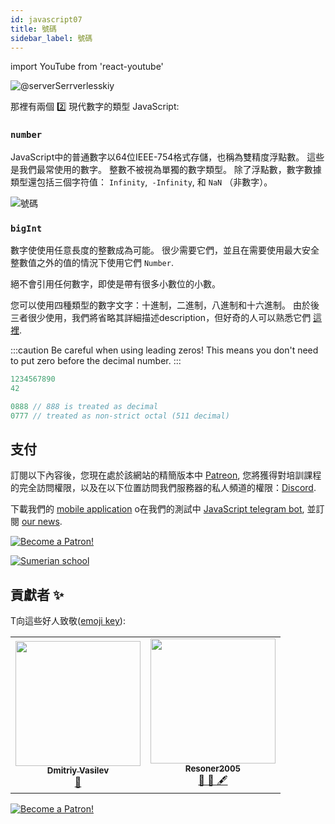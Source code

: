 ```yaml
---
id: javascript07
title: 號碼
sidebar_label: 號碼
---
```


import YouTube from 'react-youtube'

![@serverSerrverlesskiy](/img/javascript/headers/07.jpg)

那裡有兩個 2️⃣ 現代數字的類型 JavaScript:

### `number`

JavaScript中的普通數字以64位IEEE-754格式存儲，也稱為雙精度浮點數。 這些是我們最常使用的數字。 整數不被視為單獨的數字類型。 除了浮點數，數字數據類型還包括三個字符值： `Infinity`,` -Infinity`, 和 `NaN` （非數字）。

![號碼](https://media.giphy.com/media/JtBZm3Getg3dqxK0zP/giphy.gif)

### `bigInt`

數字使使用任意長度的整數成為可能。 很少需要它們，並且在需要使用最大安全整數值之外的值的情況下使用它們 `Number`.

絕不會引用任何數字，即使是帶有很多小數位的小數。

您可以使用四種類型的數字文字：十進制，二進制，八進制和十六進制。 由於後三者很少使用，我們將省略其詳細描述description️，但好奇的人可以熟悉它們 [這裡](https://developer.mozilla.org/ru/docs/Web/JavaScript/Guide/Numbers_and_dates).

:::caution
Be careful when using leading zeros! This means you don't need to put zero before the decimal number.
:::

```jsx
1234567890
42

0888 // 888 is treated as decimal
0777 // treated as non-strict octal (511 decimal)
```

## 支付

訂閱以下內容後，您現在處於該網站的精簡版本中 [Patreon](https://www.patreon.com/javascriptcamp), 您將獲得對培訓課程的完全訪問權限，以及在以下位置訪問我們服務器的私人頻道的權限：[Discord](https://discord.gg/6GDAfXn).

下載我們的 [mobile application](http://onelink.to/njhc95) o在我們的測試中 [JavaScript telegram bot](https://t.me/javascriptcamp_bot), 並訂閱 [our news](https://t.me/javascriptapp).

[![Become a Patron!](/img/logo/patreon.jpg)](https://www.patreon.com/bePatron?u=31769291)


[![Sumerian school](/img/app.jpg)](http://onelink.to/njhc95)

 
## 貢獻者 ✨

T向這些好人致敬([emoji key](https://allcontributors.org/docs/en/emoji-key)):

<table>
  <tr>
    <td align="center"><a href="https://fullstackserverless.github.io/"><img src="https://avatars0.githubusercontent.com/u/6774813?v=4?s=200" width="200px;" alt=""/><br /><sub><b>Dmitriy Vasilev</b></sub></a><br /> <a href="https://github.com/gHashTag/react-native-village/commits?author=gHashTag" title="Documentation">📖</a></td>
    <td align="center"><a href="https://github.com/Resoner2005"><img src="https://avatars1.githubusercontent.com/u/75675814?v=4?s=200" width="200px;" alt=""/><br /><sub><b>Resoner2005</b></sub></a><br /><a href="https://github.com/gHashTag/react-native-village/issues?q=author%3AResoner2005" title="Bug reports">🐛 🎨 🖋</a></td>
  </tr>
  
</table>

[![Become a Patron!](/img/logo/patreon.jpg)](https://www.patreon.com/bePatron?u=31769291)
